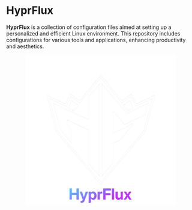 # HyprFlux

**HyprFlux** is a collection of configuration files aimed at setting up a personalized and efficient Linux environment. This repository includes configurations for various tools and applications, enhancing productivity and aesthetics.

<p align="center">
  <img src="/review/logo.png" alt="Logo" width="400">
</p>

